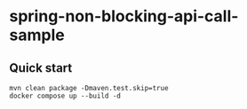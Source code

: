 # spring-non-blocking-api-call-sample

## Quick start

```shell
mvn clean package -Dmaven.test.skip=true
docker compose up --build -d
```
